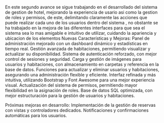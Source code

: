 

En este segundo  avance se sigue trabajando en el desarrollado del sistema de gestion de hotel, mejorando la experiencia de usario asi como la gestion de roles y permisos,
de este, delimitando claramente las acciones que puede realizar cada uno de los usuarios  dentro del sistema , no obstante se ha trabajado en la mejora de las diferentes
interfaces  para que sea el sistema sea lo mas amigable e intuitivo de utilizar, cuidando la apariencia   y ubicacion de los elementos 
Nuevas Características y Mejoras:
 Panel de administración mejorado con un dashboard dinámico y estadísticas en tiempo real.
 Gestión avanzada de habitaciones, permitiendo visualizar y actualizar su disponibilidad.
 Sistema de autenticación reforzado, con mejor control de sesiones y seguridad.
Carga y gestión de imágenes para usuarios y habitaciones, con almacenamiento en carpetas y referencia en la base de datos.
 Funciones para actualizar y eliminar usuarios y habitaciones, asegurando una administración flexible y eficiente.
 Interfaz refinada y más intuitiva, utilizando Bootstrap y Font Awesome para una mejor experiencia visual.
 Actualización del sistema de permisos, permitiendo mayor flexibilidad en la asignación de roles.
 Base de datos SQL optimizada, con mejor estructuración para la gestión de usuarios y habitaciones.

Próximas mejoras en desarrollo:
 Implementación de la gestión de reservas con vistas y controladores dedicados.
 Notificaciones y confirmaciones automáticas para los usuarios.
